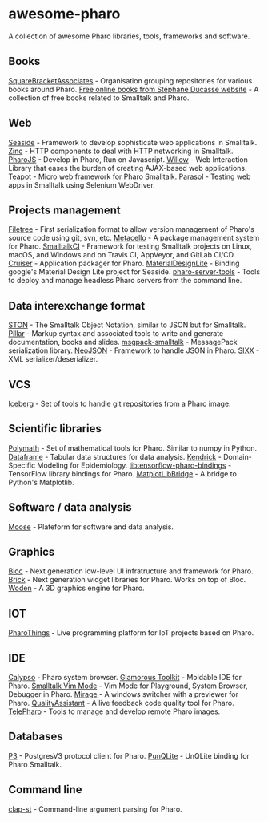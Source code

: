 # awesome-pharo
 A collection of awesome Pharo libraries, tools, frameworks and software.

## Books
[SquareBracketAssociates](https://github.com/SquareBracketAssociates) - Organisation grouping repositories for various books around Pharo.
[Free online books from Stéphane Ducasse website](http://stephane.ducasse.free.fr/FreeBooks.html) - A collection of free books related to Smalltalk and Pharo.

## Web
[Seaside](https://github.com/SeasideSt/Seaside) - Framework to develop sophisticate web applications in Smalltalk.
[Zinc](https://github.com/svenvc/zinc) - HTTP components to deal with HTTP networking in Smalltalk.
[PharoJS](https://github.com/bouraqadi/PharoJS) - Develop in Pharo, Run on Javascript.
[Willow](https://github.com/ba-st/Willow) - Web Interaction Library that eases the burden of creating AJAX-based web applications.
[Teapot](https://github.com/zeroflag/Teapot) - Micro web framework for Pharo Smalltalk.
[Parasol](https://github.com/SeasideSt/Parasol) - Testing web apps in Smalltalk using Selenium WebDriver.

## Projects management
[Filetree](https://github.com/dalehenrich/filetree) - First serialization format to allow version management of Pharo's source code using git, svn, etc.
[Metacello](https://github.com/Metacello/metacello) - A package management system for Pharo.
[SmalltalkCI](https://github.com/hpi-swa/smalltalkCI) - Framework for testing Smalltalk projects on Linux, macOS, and Windows and on Travis CI, AppVeyor, and GitLab CI/CD.
[Cruiser](https://github.com/VincentBlondeau/Cruiser) - Application packager for Pharo.
[MaterialDesignLite](https://github.com/DuneSt/MaterialDesignLite) - Binding google's Material Design Lite project for Seaside.
[pharo-server-tools](https://github.com/svenvc/pharo-server-tools) - Tools to deploy and manage headless Pharo servers from the command line.

## Data interexchange format
[STON](https://github.com/svenvc/ston) - The Smalltalk Object Notation, similar to JSON but for Smalltalk.
[Pillar](https://github.com/pillar-markup/pillar) - Markup syntax and associated tools to write and generate documentation, books and slides.
[msgpack-smalltalk](https://github.com/msgpack/msgpack-smalltalk) - MessagePack serialization library.
[NeoJSON](https://github.com/svenvc/NeoJSON) - Framework to handle JSON in Pharo.
[SIXX](https://github.com/mumez/SIXX) - XML serializer/deserializer.

## VCS
[Iceberg](https://github.com/pharo-vcs/iceberg) - Set of tools to handle git repositories from a Pharo image.

## Scientific libraries
[Polymath](https://github.com/PolyMathOrg/PolyMath) - Set of mathematical tools for Pharo. Similar to numpy in Python.
[Dataframe](https://github.com/PolyMathOrg/DataFrame) - Tabular data structures for data analysis.
[Kendrick](https://github.com/UMMISCO/kendrick) - Domain-Specific Modeling for Epidemiology.
[libtensorflow-pharo-bindings](https://github.com/PolyMathOrg/libtensorflow-pharo-bindings) - TensorFlow library bindings for Pharo.
[MatplotLibBridge](https://github.com/juliendelplanque/MatplotLibBridge) - A bridge to Python's Matplotlib.

## Software / data analysis
[Moose](https://github.com/moosetechnology/Moose) - Plateform for software and data analysis.

## Graphics
[Bloc](https://github.com/pharo-graphics/Bloc) - Next generation low-level UI infratructure and framework for Pharo.
[Brick](https://github.com/pharo-graphics/Brick) - Next generation widget libraries for Pharo. Works on top of Bloc.
[Woden](https://github.com/ronsaldo/woden) - A 3D graphics engine for Pharo.

## IOT
[PharoThings](https://github.com/pharo-iot/PharoThings) - Live programming platform for IoT projects based on Pharo.

## IDE
[Calypso](https://github.com/pharo-ide/Calypso) - Pharo system browser.
[Glamorous Toolkit](https://github.com/feenkcom/gtoolkit) - Moldable IDE for Pharo.
[Smalltalk Vim Mode](https://github.com/unchartedworks/SmalltalkVimMode) - Vim Mode for Playground, System Browser, Debugger in Pharo.
[Mirage](https://github.com/juliendelplanque/Mirage) - A windows switcher with a previewer for Pharo.
[QualityAssistant](https://github.com/Uko/QualityAssistant) - A live feedback code quality tool for Pharo.
[TelePharo](https://github.com/pharo-ide/TelePharo) - Tools to manage and develop remote Pharo images.

## Databases
[P3](https://github.com/svenvc/P3) - PostgresV3 protocol client for Pharo.
[PunQLite](https://github.com/mumez/PunQLite) - UnQLite binding for Pharo Smalltalk.

## Command line
[clap-st](https://github.com/cdlm/clap-st) - Command-line argument parsing for Pharo.
